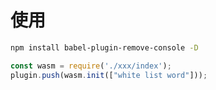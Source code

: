 # 使用
```bash
npm install babel-plugin-remove-console -D
```

```js
const wasm = require('./xxx/index');
plugin.push(wasm.init(["white list word"]));
```
